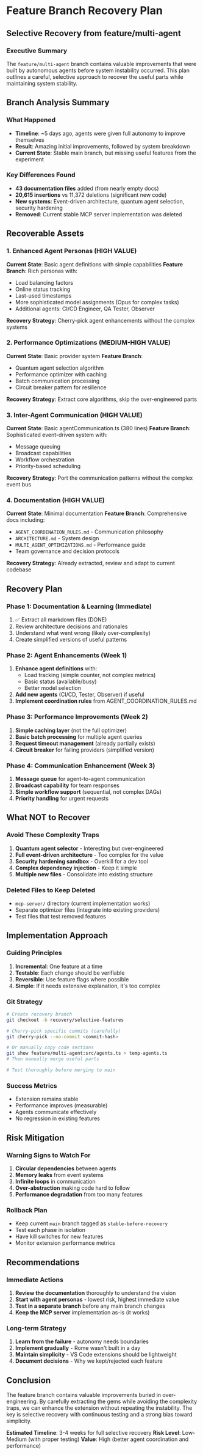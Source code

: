 # Feature Branch Recovery Plan
## Selective Recovery from feature/multi-agent

### Executive Summary
The `feature/multi-agent` branch contains valuable improvements that were built by autonomous agents before system instability occurred. This plan outlines a careful, selective approach to recover the useful parts while maintaining system stability.

## Branch Analysis Summary

### What Happened
- **Timeline**: ~5 days ago, agents were given full autonomy to improve themselves
- **Result**: Amazing initial improvements, followed by system breakdown
- **Current State**: Stable main branch, but missing useful features from the experiment

### Key Differences Found
- **43 documentation files** added (from nearly empty docs)
- **20,615 insertions** vs 11,372 deletions (significant new code)
- **New systems**: Event-driven architecture, quantum agent selection, security hardening
- **Removed**: Current stable MCP server implementation was deleted

## Recoverable Assets

### 1. Enhanced Agent Personas (HIGH VALUE)
**Current State**: Basic agent definitions with simple capabilities
**Feature Branch**: Rich personas with:
- Load balancing factors
- Online status tracking
- Last-used timestamps
- More sophisticated model assignments (Opus for complex tasks)
- Additional agents: CI/CD Engineer, QA Tester, Observer

**Recovery Strategy**: Cherry-pick agent enhancements without the complex systems

### 2. Performance Optimizations (MEDIUM-HIGH VALUE)
**Current State**: Basic provider system
**Feature Branch**:
- Quantum agent selection algorithm
- Performance optimizer with caching
- Batch communication processing
- Circuit breaker pattern for resilience

**Recovery Strategy**: Extract core algorithms, skip the over-engineered parts

### 3. Inter-Agent Communication (HIGH VALUE)
**Current State**: Basic agentCommunication.ts (380 lines)
**Feature Branch**: Sophisticated event-driven system with:
- Message queuing
- Broadcast capabilities
- Workflow orchestration
- Priority-based scheduling

**Recovery Strategy**: Port the communication patterns without the complex event bus

### 4. Documentation (HIGH VALUE)
**Current State**: Minimal documentation
**Feature Branch**: Comprehensive docs including:
- `AGENT_COORDINATION_RULES.md` - Communication philosophy
- `ARCHITECTURE.md` - System design
- `MULTI_AGENT_OPTIMIZATIONS.md` - Performance guide
- Team governance and decision protocols

**Recovery Strategy**: Already extracted, review and adapt to current codebase

## Recovery Plan

### Phase 1: Documentation & Learning (Immediate)
1. ✅ Extract all markdown files (DONE)
2. Review architecture decisions and rationales
3. Understand what went wrong (likely over-complexity)
4. Create simplified versions of useful patterns

### Phase 2: Agent Enhancements (Week 1)
1. **Enhance agent definitions** with:
   - Load tracking (simple counter, not complex metrics)
   - Basic status (available/busy)
   - Better model selection
2. **Add new agents** (CI/CD, Tester, Observer) if useful
3. **Implement coordination rules** from AGENT_COORDINATION_RULES.md

### Phase 3: Performance Improvements (Week 2)
1. **Simple caching layer** (not the full optimizer)
2. **Basic batch processing** for multiple agent queries
3. **Request timeout management** (already partially exists)
4. **Circuit breaker** for failing providers (simplified version)

### Phase 4: Communication Enhancement (Week 3)
1. **Message queue** for agent-to-agent communication
2. **Broadcast capability** for team responses
3. **Simple workflow support** (sequential, not complex DAGs)
4. **Priority handling** for urgent requests

## What NOT to Recover

### Avoid These Complexity Traps
1. **Quantum agent selector** - Interesting but over-engineered
2. **Full event-driven architecture** - Too complex for the value
3. **Security hardening sandbox** - Overkill for a dev tool
4. **Complex dependency injection** - Keep it simple
5. **Multiple new files** - Consolidate into existing structure

### Deleted Files to Keep Deleted
- `mcp-server/` directory (current implementation works)
- Separate optimizer files (integrate into existing providers)
- Test files that test removed features

## Implementation Approach

### Guiding Principles
1. **Incremental**: One feature at a time
2. **Testable**: Each change should be verifiable
3. **Reversible**: Use feature flags where possible
4. **Simple**: If it needs extensive explanation, it's too complex

### Git Strategy
```bash
# Create recovery branch
git checkout -b recovery/selective-features

# Cherry-pick specific commits (carefully)
git cherry-pick --no-commit <commit-hash>

# Or manually copy code sections
git show feature/multi-agent:src/agents.ts > temp-agents.ts
# Then manually merge useful parts

# Test thoroughly before merging to main
```

### Success Metrics
- Extension remains stable
- Performance improves (measurable)
- Agents communicate effectively
- No regression in existing features

## Risk Mitigation

### Warning Signs to Watch For
1. **Circular dependencies** between agents
2. **Memory leaks** from event systems
3. **Infinite loops** in communication
4. **Over-abstraction** making code hard to follow
5. **Performance degradation** from too many features

### Rollback Plan
- Keep current `main` branch tagged as `stable-before-recovery`
- Test each phase in isolation
- Have kill switches for new features
- Monitor extension performance metrics

## Recommendations

### Immediate Actions
1. **Review the documentation** thoroughly to understand the vision
2. **Start with agent personas** - lowest risk, highest immediate value
3. **Test in a separate branch** before any main branch changes
4. **Keep the MCP server** implementation as-is (it works)

### Long-term Strategy
1. **Learn from the failure** - autonomy needs boundaries
2. **Implement gradually** - Rome wasn't built in a day
3. **Maintain simplicity** - VS Code extensions should be lightweight
4. **Document decisions** - Why we kept/rejected each feature

## Conclusion

The feature branch contains valuable improvements buried in over-engineering. By carefully extracting the gems while avoiding the complexity traps, we can enhance the extension without repeating the instability. The key is selective recovery with continuous testing and a strong bias toward simplicity.

**Estimated Timeline**: 3-4 weeks for full selective recovery
**Risk Level**: Low-Medium (with proper testing)
**Value**: High (better agent coordination and performance)